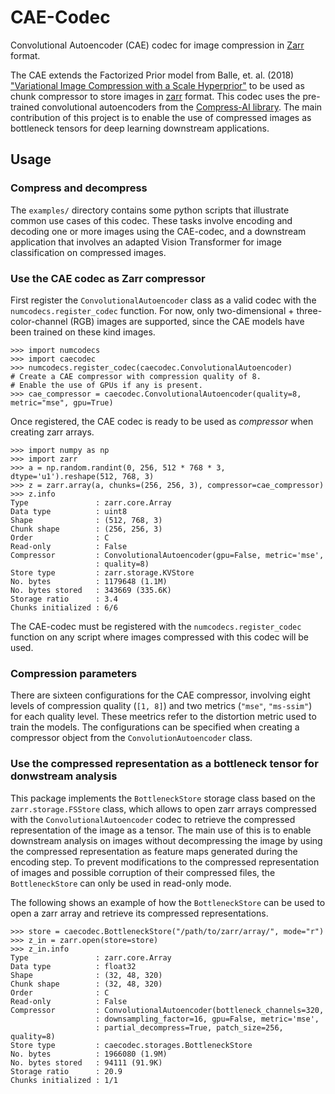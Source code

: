 # CAE-Codec
Convolutional Autoencoder (CAE) codec for image compression in [Zarr](https://zarr.readthedocs.io/en/stable/index.html) format.

The CAE extends the Factorized Prior model from Balle, et. al. (2018) ["Variational Image Compression with a Scale Hyperprior"](https://arxiv.org/abs/1802.01436) to be used as chunk compressor to store images in [zarr](https://zarr.readthedocs.io) format.
This codec uses the pre-trained convolutional autoencoders from the [Compress-AI library](https://github.com/InterDigitalInc/CompressAI).
The main contribution of this project is to enable the use of compressed images as bottleneck tensors for deep learning downstream applications.

## Usage
### Compress and decompress
The `examples/` directory contains some python scripts that illustrate common use cases of this codec.
These tasks involve encoding and decoding one or more images using the CAE-codec, and a downstream application that involves an adapted Vision Transformer for image classification on compressed images.

### Use the CAE codec as Zarr compressor
First register the `ConvolutionalAutoencoder` class as a valid codec with the `numcodecs.register_codec` function.
For now, only two-dimensional + three-color-channel (RGB) images are supported, since the CAE models have been trained on these kind images.
```
>>> import numcodecs
>>> import caecodec
>>> numcodecs.register_codec(caecodec.ConvolutionalAutoencoder)
# Create a CAE compressor with compression quality of 8.
# Enable the use of GPUs if any is present.
>>> cae_compressor = caecodec.ConvolutionalAutoencoder(quality=8, metric="mse", gpu=True)
```

Once registered, the CAE codec is ready to be used as _compressor_ when creating zarr arrays.
```
>>> import numpy as np
>>> import zarr
>>> a = np.random.randint(0, 256, 512 * 768 * 3, dtype='u1').reshape(512, 768, 3)
>>> z = zarr.array(a, chunks=(256, 256, 3), compressor=cae_compressor)
>>> z.info
Type               : zarr.core.Array
Data type          : uint8
Shape              : (512, 768, 3)
Chunk shape        : (256, 256, 3)
Order              : C
Read-only          : False
Compressor         : ConvolutionalAutoencoder(gpu=False, metric='mse',
                   : quality=8)
Store type         : zarr.storage.KVStore
No. bytes          : 1179648 (1.1M)
No. bytes stored   : 343669 (335.6K)
Storage ratio      : 3.4
Chunks initialized : 6/6
```

The CAE-codec must be registered with the `numcodecs.register_codec` function on any script where images compressed with this codec will be used.

### Compression parameters
There are sixteen configurations for the CAE compressor, involving eight levels of compression quality (`[1, 8]`) and two metrics (`"mse"`, `"ms-ssim"`) for each quality level. These meetrics refer to the distortion metric used to train the models.
The configurations can be specified when creating a compressor object from the `ConvolutionAutoencoder` class.

### Use the compressed representation as a bottleneck tensor for donwstream analysis
This package implements the `BottleneckStore` storage class based on the `zarr.storage.FSStore` class, which allows to open zarr arrays compressed with the `ConvolutionalAutoencoder` codec to retrieve the compressed representation of the image as a tensor.
The main use of this is to enable downstream analysis on images without decompressing the image by using the compressed representation as feature maps generated during the encoding step.
To prevent modifications to the compressed representation of images and possible corruption of their compressed files, the `BottleneckStore` can only be used in read-only mode.

The following shows an example of how the `BottleneckStore` can be used to open a zarr array and retrieve its compressed representations.
```
>>> store = caecodec.BottleneckStore("/path/to/zarr/array/", mode="r")
>>> z_in = zarr.open(store=store)
>>> z_in.info
Type               : zarr.core.Array
Data type          : float32
Shape              : (32, 48, 320)
Chunk shape        : (32, 48, 320)
Order              : C
Read-only          : False
Compressor         : ConvolutionalAutoencoder(bottleneck_channels=320,
                   : downsampling_factor=16, gpu=False, metric='mse',
                   : partial_decompress=True, patch_size=256, quality=8)
Store type         : caecodec.storages.BottleneckStore
No. bytes          : 1966080 (1.9M)
No. bytes stored   : 94111 (91.9K)
Storage ratio      : 20.9
Chunks initialized : 1/1
```
